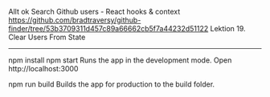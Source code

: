 Allt ok
Search Github users - React hooks & context
https://github.com/bradtraversy/github-finder/tree/53b3709311d457c89a66662cb5f7a44232d51122
Lektion 19. Clear Users From State

---

npm install
npm start
Runs the app in the development mode.
Open http://localhost:3000

npm run build
Builds the app for production to the build folder.
